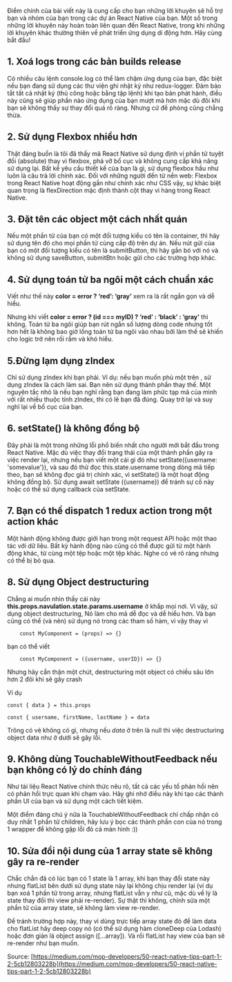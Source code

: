 Điểm chính của bài viết này là cung cấp cho bạn những lời khuyên sẽ hỗ trợ bạn và nhóm của bạn trong các dự án React Native của bạn. Một số trong những lời khuyên này hoàn toàn liên quan đến React Native, trong khi những lời khuyên khác thường thiên về phát triển ứng dụng di động hơn. Hãy cùng bắt đầu!

## 1. Xoá logs trong các bản builds release
Có nhiều câu lệnh console.log có thể làm chậm ứng dụng của bạn, đặc biệt nếu bạn đang sử dụng các thư viện ghi nhật ký như redux-logger. Đảm bảo tắt tất cả nhật ký (thủ công hoặc bằng tập lệnh) khi tạo bản phát hành, điều này cũng sẽ giúp phần nào ứng dụng của bạn mượt mà hơn mặc dù đôi khi bạn sẽ không thấy sự thay đổi quá rõ ràng. Nhưng cứ đề phòng cũng chẳng thừa.

## 2. Sử dụng Flexbox nhiều hơn

Thật đáng buồn là tôi đã thấy mã React Native sử dụng định vị phần tử tuyệt đối (absolute) thay vì flexbox, phá vỡ bố cục và không cung cấp khả năng sử dụng lại. Bất kể yêu cầu thiết kế của bạn là gì, sử dụng flexbox hầu như luôn là câu trả lời chính xác. Đối với những người đến từ nền web: Flexbox trong React Native hoạt động gần như chính xác như CSS vậy, sự khác biệt quan trọng là flexDirection mặc định thành cột thay vì hàng trong React Native.

## 3. Đặt tên các object một cách nhất quán

Nếu một phần tử của bạn có một đối tượng kiểu có tên là container, thì hãy sử dụng tên đó cho mọi phần tử cùng cấp độ trên dự án. Nếu nút gửi của bạn có một đối tượng kiểu có tên là submitButton, thì hãy gắn bó với nó và không sử dụng saveButton, submitBtn hoặc gửi cho các trường hợp khác.

## 4. Sử dụng toán tử ba ngôi một cách chuẩn xác

Viết như thế này **color = error ? ‘red’: ‘gray’** xem ra là rất ngắn gọn và dễ hiểu.

Nhưng khi viết **color = error ? (id === myID) ? ‘red’ : ‘black’ : ‘gray’** thì không. Toán tử ba ngôi giúp bạn rút ngắn số lượng dòng code nhưng tốt hơn hết là không bao giờ lồng toán tử ba ngôi vào nhau bởi làm thế sẽ khiến cho logic trở nên rối rắm và khó hiểu.

## 5.Đừng lạm dụng zIndex

Chỉ sử dụng zIndex khi bạn phải. Ví dụ: nếu bạn muốn phủ một <Text> trên <Image>, sử dụng zIndex là cách làm sai. Bạn nên sử dụng thành phần <ImageBackground> thay thế. Một nguyên tắc nhỏ là nếu bạn nghĩ rằng bạn đang làm phức tạp mã của mình với rất nhiều thuộc tính zIndex, thì có lẽ bạn đã đúng. Quay trở lại và suy nghĩ lại về bố cục của bạn.
    
## 6. setState() là không đồng bộ
    
Đây phải là một trong những lỗi phổ biến nhất cho người mới bắt đầu trong React Native. Mặc dù việc thay đổi trạng thái của một thành phần gây ra việc render lại, nhưng nếu bạn viết một cái gì đó như setState({username: 'somevalue'}), và sau đó thử đọc this.state.username trong dòng mã tiếp theo, bạn sẽ không đọc giá trị chính xác, vì setState() là một hoạt động không đồng bộ. Sử dụng await setState ({username}) để tránh sự cố này hoặc có thể sử dụng callback của setState.
    
## 7. Bạn có thể dispatch 1 redux action trong một action khác

Một hành động không được giới hạn trong một request API hoặc một thao tác với dữ liệu. Bất kỳ hành động nào cũng có thể được gửi từ một hành động khác, từ cùng một tệp hoặc một tệp khác. Nghe có vẻ rõ ràng nhưng có thể bị bỏ qua.
    
## 8. Sử dụng Object destructuring

Chẳng ai muốn nhìn thấy cái này **this.props.navulation.state.params.username** ở khắp mọi nơi. Vì vậy, sử dụng object destructuring, Nó làm cho mã dễ đọc và dễ hiểu hơn. Và bạn cũng có thể (và nên) sử dụng nó trong các tham số hàm, vì vậy thay vì 
    
```
    const MyComponent = (props) => {}
```
    

bạn có thể viết 
    
```
    const MyComponent = ({username, userID}) => {}
```
    
Nhưng hãy cẩn thận một chút, destructuring một object có chiều sâu lớn hơn 2 đôi khi sẽ gây crash
    
Ví dụ
    
```
const { data } = this.props
    
const { username, firstName, lastName } = data
```

Trông có vẻ không có gì, nhưng nếu *data* ở trên là null thì việc destructuring object data như ở dưới sẽ gây lỗi.
    
## 9. Không dùng TouchableWithoutFeedback nếu bạn không có lý do chính đáng
    
Như tài liệu React Native chính thức nêu rõ, tất cả các yếu tố phản hồi nên có phản hồi trực quan khi chạm vào. Hãy ghi nhớ điều này khi tạo các thành phần UI của bạn và sử dụng <TouchableWithoutFeedback> một cách tiết kiệm. 
    
Một điểm đáng chú ý nữa là TouchableWithoutFeedback chỉ chấp nhận có duy nhất 1 phần tử children, hãy lưu ý bọc các thành phần con của nó trong 1 wrapper để không gặp lỗi đỏ cả màn hình :))
    
## 10. Sửa đổi nội dung của 1 array state sẽ không gây ra re-render
    
Chắc chắn đã có lúc bạn có 1 state là 1 array, khi bạn thay đổi state này nhưng flatList bên dưới sử dụng state này lại không chịu render lại (ví dụ bạn xoá 1 phần tử trong array, nhưng flatList vẫn y như cũ, mặc dù về lý là state thay đổi thì view phải re-render). Sự thật thì không, chỉnh sửa một phần tử của array state, sẽ không làm view re-render.
    
Để tránh trường hợp này, thay vì dùng trực tiếp array state đó để làm data cho flatList hãy deep copy nó (có thể sử dụng hàm cloneDeep của Lodash) hoặc đơn giản là object assign ([...array]). Và rồi flatList hay view của bạn sẽ re-render như bạn muốn.
    
Source: [https://medium.com/mop-developers/50-react-native-tips-part-1-2-5cb12803228b](https://medium.com/mop-developers/50-react-native-tips-part-1-2-5cb12803228b)